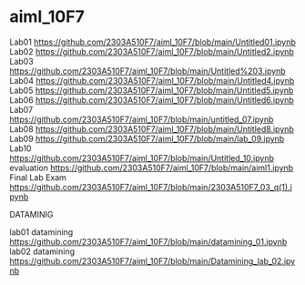 # aiml_10F7
Lab01 https://github.com/2303A510F7/aiml_10F7/blob/main/Untitled01.ipynb
Lab02 https://github.com/2303A510F7/aiml_10F7/blob/main/Untitled2.ipynb
Lab03 https://github.com/2303A510F7/aiml_10F7/blob/main/Untitled%203.ipynb
Lab04 https://github.com/2303A510F7/aiml_10F7/blob/main/Untitled4.ipynb
Lab05 https://github.com/2303A510F7/aiml_10F7/blob/main/Untitled5.ipynb
Lab06 https://github.com/2303A510F7/aiml_10F7/blob/main/Untitled6.ipynb
Lab07 https://github.com/2303A510F7/aiml_10F7/blob/main/untitled_07.ipynb
Lab08 https://github.com/2303A510F7/aiml_10F7/blob/main/Untitled8.ipynb
Lab09 https://github.com/2303A510F7/aiml_10F7/blob/main/lab_09.ipynb
Lab10 https://github.com/2303A510F7/aiml_10F7/blob/main/Untitled_10.ipynb
evaluation    https://github.com/2303A510F7/aiml_10F7/blob/main/aiml1.ipynb
Final Lab Exam  https://github.com/2303A510F7/aiml_10F7/blob/main/2303A510F7_03_q(1).ipynb

DATAMINIG

lab01 datamining https://github.com/2303A510F7/aiml_10F7/blob/main/datamining_01.ipynb
lab02 datamining https://github.com/2303A510F7/aiml_10F7/blob/main/Datamining_lab_02.ipynb

